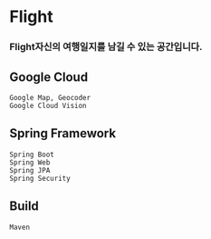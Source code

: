 # Flight
### Flight자신의 여행일지를 남길 수 있는 공간입니다.
## Google Cloud
```
Google Map, Geocoder
Google Cloud Vision
```
## Spring Framework
```
Spring Boot
Spring Web
Spring JPA
Spring Security
```
## Build
```
Maven
```
